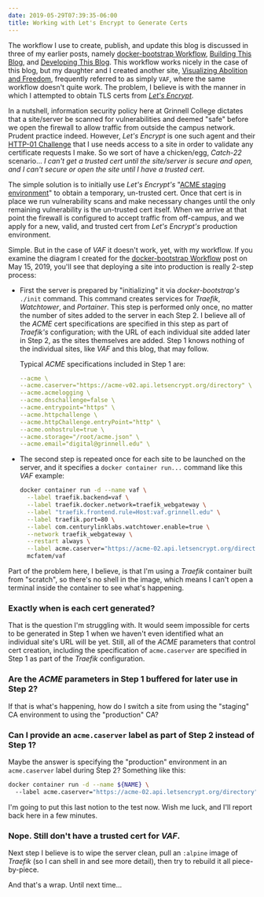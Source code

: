 ```yaml
---
date: 2019-05-29T07:39:35-06:00
title: Working with Let's Encrypt to Generate Certs
---
```


The workflow I use to create, publish, and update this blog is discussed in three of my earlier posts, namely [docker-bootstrap Workflow](/posts/docker-bootstrap-workflow), [Building This Blog](/posts/building-this-blog), and [Developing This Blog](/posts/developing-this-blog).  This workflow works nicely in the case of this blog, but my daughter and I created another site, [Visualizing Abolition and Freedom](https://vaf.grinnell.edu), frequently referred to as simply `VAF`, where the same workflow doesn't quite work.  The problem, I believe is with the manner in which I attempted to obtain TLS certs from _[Let's Encrypt](https://letsencrypt.org/)_.

In a nutshell, information security policy here at Grinnell College dictates that a site/server be scanned for vulnerabilities and deemed "safe" before we open the firewall to allow traffic from outside the campus network. Prudent practice indeed. However, _Let's Encrypt_ is one such agent and their [HTTP-01 Challenge](https:/letsencrypt.org/docs/challenge-types/) that I use needs access to a site in order to validate any certificate requests I make.  So we sort of have a chicken/egg, _Catch-22_ scenario... *I can't get a trusted cert until the site/server is secure and open, and I can't secure or open the site until I have a trusted cert*.  

The simple solution is to initially use _Let's Encrypt's_ "[ACME staging environment](https:/letsencrypt.org/docs/staging-environment/)" to obtain a temporary, un-trusted cert.  Once that cert is in place we run vulnerability scans and make necessary changes until the only remaining vulnerability is the un-trusted cert itself.  When we arrive at that point the firewall is configured to accept traffic from off-campus, and we apply for a new, valid, and trusted cert from _Let's Encrypt's_ production environment.

Simple.  But in the case of _VAF_ it doesn't work, yet, with my workflow. If you examine the diagram I created for the [docker-bootstrap Workflow](/posts/docker-bootstrap-workflow) post on May 15, 2019, you'll see that deploying a site into production is really 2-step process:

  - First the server is prepared by "initializing" it via _docker-bootstrap's_ `./init` command.  This command creates services for _Traefik_, _Watchtower_, and _Portainer_.  This step is performed only once, no matter the number of sites  added to the server in each Step 2.  I believe all of the _ACME_ cert specifications are specified in this step as part of _Traefik's_ configuration; with the URL of each individual site added later in Step 2, as the sites themselves are added. Step 1 knows nothing of the individual sites, like _VAF_ and this blog, that may follow.

    Typical _ACME_ specifications included in Step 1 are:  

      ```yaml
      --acme \
      --acme.caserver="https://acme-v02.api.letsencrypt.org/directory" \
      --acme.acmelogging \
      --acme.dnschallenge=false \
      --acme.entrypoint="https" \
      --acme.httpchallenge \
      --acme.httpChallenge.entryPoint="http" \
      --acme.onhostrule=true \
      --acme.storage="/root/acme.json" \
      --acme.email="digital@grinnell.edu" \
      ```

  - The second step is repeated once for each site to be launched on the server, and it specifies a `docker container run...` command like this _VAF_ example:

      ```bash
      docker container run -d --name vaf \
        --label traefik.backend=vaf \
        --label traefik.docker.network=traefik_webgateway \
        --label "traefik.frontend.rule=Host:vaf.grinnell.edu" \
        --label traefik.port=80 \
        --label com.centurylinklabs.watchtower.enable=true \
        --network traefik_webgateway \
        --restart always \
        --label acme.caserver="https://acme-02.api.letsencrypt.org/directory" \
        mcfatem/vaf
      ```   

Part of the problem here, I believe, is that I'm using a _Traefik_ container built from "scratch", so there's no shell in the image, which means I can't open a terminal inside the container to see what's happening.  

### Exactly when is each cert generated?

That is the question I'm struggling with.  It would seem impossible for certs to be generated in Step 1 when we haven't even identified what an individual site's URL will be yet.  Still, all of the _ACME_ parameters that control cert creation, including the specification of `acme.caserver` are specified in Step 1 as part of the _Traefik_ configuration.  

### Are the _ACME_ parameters in Step 1 buffered for later use in Step 2?

If that is what's happening, how do I switch a site from using the "staging" CA environment to using the "production" CA?  

### Can I provide an `acme.caserver` label as part of Step 2 instead of Step 1?

Maybe the answer is specifying the "production" environment in an `acme.caserver` label during Step 2?  Something like this:

```bash
docker container run -d --name ${NAME} \  
  --label acme.caserver="https://acme-02.api.letsencrypt.org/directory" ...
```

I'm going to put this last notion to the test now.  Wish me luck, and I'll report back here in a few minutes.

### Nope.  Still don't have a trusted cert for _VAF_.  

Next step I believe is to wipe the server clean, pull an `:alpine` image of _Traefik_ (so I can shell in and see more detail), then try to rebuild it all piece-by-piece.

And that's a wrap.  Until next time...
